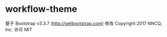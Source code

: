 # workflow-theme
基于 Bootstrap v3.3.7 (http://getbootstrap.com) 修改
Copyright 2017 NNCQ, Inc.
许可 MIT

